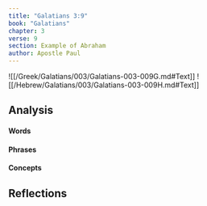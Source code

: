 ```yaml
---
title: "Galatians 3:9"
book: "Galatians"
chapter: 3
verse: 9
section: Example of Abraham
author: Apostle Paul
---
```

![[/Greek/Galatians/003/Galatians-003-009G.md#Text]]
![[/Hebrew/Galatians/003/Galatians-003-009H.md#Text]]

## Analysis

#### Words

#### Phrases

#### Concepts

## Reflections
